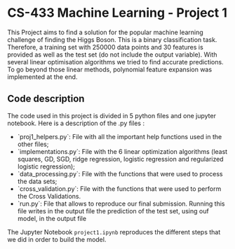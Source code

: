 # CS-433 Machine Learning - Project 1

This Project aims to find a solution for the popular machine learning challenge of finding the Higgs Boson. This is a binary classification task. Therefore, a training set with 250000 data points and 30 features is provided as well as the test set (do not include the output variable). With several linear optimisation algorithms we tried to find accurate predictions. To go beyond those linear methods, polynomial feature expansion was implemented at the end.

## Code description
The code used in this project is divided in 5 python files and one jupyter notebook. 
Here is a description of the .py files :
<ul>
    <li>`proj1_helpers.py`: File with all the important help functions used in the other files;</li>
    <li>`implementations.py`: File with the 6 linear optimization algorithms (least squares, GD, SGD, ridge regression, logistic regression and regularized logistic regression);</li>
    <li>`data_processing.py`: File with the functions that were used to process the data sets;</li>
    <li>`cross_validation.py`: File with the functions that were used to perform the Cross Validations.</li>
    <li>`run.py`: File that allows to reproduce our final submission. Running this file writes in the output file 
the prediction of the test set, using ouf model, in the output file</li>        
</ul>

The Jupyter Notebook `project1.ipynb` reproduces the different steps that we did in order to build the model.
